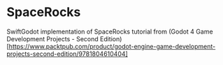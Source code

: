 # SpaceRocks
SwiftGodot implementation of SpaceRocks tutorial from (Godot 4 Game Development Projects - Second Edition)[https://www.packtpub.com/product/godot-engine-game-development-projects-second-edition/9781804610404] 
